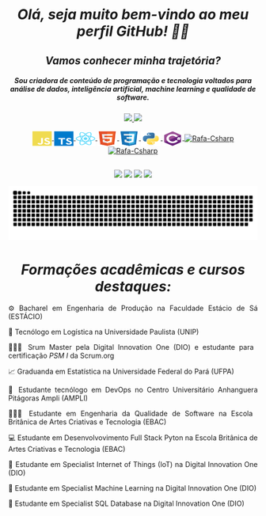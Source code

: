<span align="center">

# *Olá, seja muito bem-vindo ao meu perfil GitHub! 🖐🏻*

## *Vamos conhecer minha trajetória?*

##### Sou criadora de conteúdo de programação e tecnologia voltados para análise de dados, inteligência artificial, machine learning e qualidade de software.


<div align="center">
  <a href="https://github.com/JessicaTeixeiraAraujo">
  <img height="180em" src="https://github-readme-stats.vercel.app/api?username=JessicaTeixeiraAraujo&show_icons=true&theme=codeSTACKr&include_all_commits=true&count_private=true"/>
  <img height="180em" src="https://github-readme-stats.vercel.app/api/top-langs/?username=JessicaTeixeiraAraujo&layout=compact&langs_count=7&theme=codeSTACKr"/>
</div>
<div style="display: inline_block"><br>
  <img align="center" alt="Rafa-Js" height="30" width="40" src="https://raw.githubusercontent.com/devicons/devicon/master/icons/javascript/javascript-plain.svg">
  <img align="center" alt="Rafa-Ts" height="30" width="40" src="https://raw.githubusercontent.com/devicons/devicon/master/icons/typescript/typescript-plain.svg">
  <img align="center" alt="Rafa-React" height="30" width="40" src="https://raw.githubusercontent.com/devicons/devicon/master/icons/react/react-original.svg">
  <img align="center" alt="Rafa-HTML" height="30" width="40" src="https://raw.githubusercontent.com/devicons/devicon/master/icons/html5/html5-original.svg">
  <img align="center" alt="Rafa-CSS" height="30" width="40" src="https://raw.githubusercontent.com/devicons/devicon/master/icons/css3/css3-original.svg">
  <img align="center" alt="Rafa-Python" height="30" width="40" src="https://raw.githubusercontent.com/devicons/devicon/master/icons/python/python-original.svg">
  <img align="center" alt="Rafa-Csharp" height="30" width="40" src="https://raw.githubusercontent.com/devicons/devicon/master/icons/csharp/csharp-original.svg">
  <img align="center" alt="Rafa-Csharp" height="30" width="40" src="https://user-images.githubusercontent.com/111321791/208255224-ca4cb6b8-b4e6-4b49-9bce-9203ad600155.png">
  <img align="center" alt="Rafa-Csharp" height="40" width="40" src="https://user-images.githubusercontent.com/111321791/208299302-9de15bb1-0107-4775-8d91-04b3febaaa8e.png">
          
</div>
  
  ##
 
<div> 
   <a href="https://www.instagram.com/jessica_teixeira_araujo/"><img src="https://img.shields.io/badge/-Instagram-%23E4405F?style=for-the-badge&logo=instagram&logoColor=white" target="_blank"></a>
 	<a href="https://twitter.com/jessica_taraujo" target="_blank"><img src="https://img.shields.io/badge/Twitch-9146FF?style=for-the-badge&logo=twitch&logoColor=white" target="_blank"></a>
  <a href = "mailto:jessicateixeiraaraujo@gmail.com"><img src="https://img.shields.io/badge/-Gmail-%23333?style=for-the-badge&logo=gmail&logoColor=white" target="_blank"></a>
  <a href="https://www.linkedin.com/in/jessica-teixeira-araujo-666066156/" target="_blank"><img src="https://img.shields.io/badge/-LinkedIn-%230077B5?style=for-the-badge&logo=linkedin&logoColor=white" target="_blank"></a> 
 
  ![Snake animation](https://raw.githubusercontent.com/Platane/snk/output/github-contribution-grid-snake.svg)
 
</div>
  
  </span>
  

<span align="center">
  
# *Formações acadêmicas e cursos destaques:*
  
</span>


  
<span align="justify">

⚙   Bacharel em Engenharia de Produção na Faculdade Estácio de Sá (ESTÁCIO)

🚆  Tecnólogo em Logística na Universidade Paulista (UNIP)

👩🏻‍💼  Srum Master pela Digital Innovation One (DIO) e estudante para certificação *PSM I* da Scrum.org

📈  Graduanda em Estatística na Universidade Federal do Pará (UFPA)

🔗  Estudante tecnólogo em DevOps no Centro Universitário Anhanguera Pitágoras Ampli (AMPLI)

👩🏻‍💻  Estudante em Engenharia da Qualidade de Software na Escola Britânica de Artes Criativas e Tecnologia (EBAC)

💻  Estudante em Desenvolvovimento Full Stack Pyton na Escola Britânica de Artes Criativas e Tecnologia (EBAC)

🤖  Estudante em Specialist Internet of Things (IoT) na Digital Innovation One (DIO)

🚀  Estudante em Specialist Machine Learning na Digital Innovation One (DIO) 

🎲  Estudante em Specialist SQL Database na Digital Innovation One (DIO)
  
</span>
